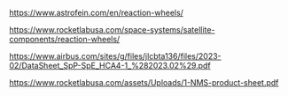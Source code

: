 https://www.astrofein.com/en/reaction-wheels/

https://www.rocketlabusa.com/space-systems/satellite-components/reaction-wheels/

https://www.airbus.com/sites/g/files/jlcbta136/files/2023-02/DataSheet_SpP-SpE_HCA4-1_%282023.02%29.pdf

https://www.rocketlabusa.com/assets/Uploads/1-NMS-product-sheet.pdf
